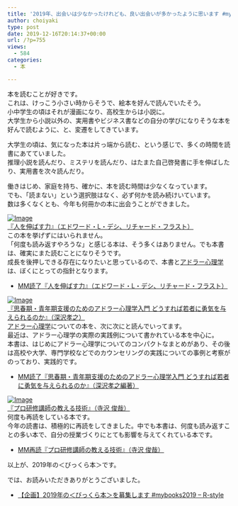 ```yaml
---
title: '2019年、出会いは少なかったけれども、良い出会いが多かったように思います #mybooks2019'
author: choiyaki
type: post
date: 2019-12-16T20:14:37+00:00
url: /?p=755
views:
  - 584
categories:
  - 本

---
```

本を読むことが好きです。  
これは、けっこう小さい時からそうで、絵本を好んで読んでいたそう。  
小中学生の頃はそれが漫画になり、高校生からは小説に。  
大学生から小説以外の、実用書やビジネス書などの自分の学びになりそうな本を好んで読むように、と、変遷をしてきています。

大学生の頃は、気になった本は片っ端から読む、という感じで、多くの時間を読書にあてていました。  
推理小説を読んだり、ミステリを読んだり、はたまた自己啓発書に手を伸ばしたり、実用書を次々読んだり。

働きはじめ、家庭を持ち、確かに、本を読む時間は少なくなっています。  
でも、「読まない」という選択肢はなく、必ず何かを読み続けいています。  
数は多くなくとも、今年も何冊かの本に出会うことができました。

[![Image][1]][2]  
[『人を伸ばす力』（エドワード・L・デシ、リチャード・フラスト）][2]  
この本を挙げずにはいられません。  
「何度も読み返すやろうな」と感じる本は、そう多くはありません。でも本書は、確実にまた読むことになりそうです。  
成長を後押しできる存在になりたいと思っているので、本書と[アドラー心理学][3]は、ぼくにとっての指針となります。

  * [MM読了『人を伸ばす力』（エドワード・L・デシ、リチャード・フラスト）][4]

[![Image][5]][6]  
[『思春期・青年期支援のためのアドラー心理学入門 どうすれば若者に勇気を与えられるのか』（深沢孝之）][6]  
[アドラー心理学][3]についての本を、次に次にと読んでいってます。  
最近は、アドラー心理学の実際の実践例について書かれている本を中心に。  
本書は、はじめにアドラー心理学についてのコンパクトなまとめがあり、その後は高校や大学、専門学校などでのカウンセリングの実践についての事例と考察がのっており、実践的です。

  * <a href="https://scrapbox.io/choiyaki-hondana/MM%E8%AA%AD%E4%BA%86%E3%80%8E%E6%80%9D%E6%98%A5%E6%9C%9F%E3%83%BB%E9%9D%92%E5%B9%B4%E6%9C%9F%E6%94%AF%E6%8F%B4%E3%81%AE%E3%81%9F%E3%82%81%E3%81%AE%E3%82%A2%E3%83%89%E3%83%A9%E3%83%BC%E5%BF%83%E7%90%86%E5%AD%A6%E5%85%A5%E9%96%80_%E3%81%A9%E3%81%86%E3%81%99%E3%82%8C%E3%81%B0%E8%8B%A5%E8%80%85%E3%81%AB%E5%8B%87%E6%B0%97%E3%82%92%E4%B8%8E%E3%81%88%E3%82%89%E3%82%8C%E3%82%8B%E3%81%AE%E3%81%8B%E3%80%8F%EF%BC%88%E6%B7%B1%E6%B2%A2%E5%AD%9D%E4%B9%8B%E7%B7%A8%E8%91%97%EF%BC%89" draggable="false">MM読了『思春期・青年期支援のためのアドラー心理学入門 どうすれば若者に勇気を与えられるのか』（深沢孝之編著）</a>

<a href="http://www.amazon.co.jp/exec/obidos/ASIN/479931064X/choiyaki81-22/ref=nosim" draggable="false"><img src="https://i2.wp.com/images-fe.ssl-images-amazon.com/images/I/31%2Bfsiax9%2BL._SL160_.jpg?w=660&#038;ssl=1" alt="Image" draggable="false" data-recalc-dims="1" /></a>  
<a href="http://www.amazon.co.jp/exec/obidos/ASIN/479931064X/choiyaki81-22/ref=nosim" draggable="false">『プロ研修講師の教える技術』（寺沢 俊哉）</a>  
何度も再読をしている本です。  
今年の読書は、積極的に再読をしてきました。中でも本書は、何度も読み返すことの多い本で、自分の授業づくりにとても影響を与えてくれている本です。

  * <a href="https://scrapbox.io/choiyaki-hondana/MM%E5%86%8D%E8%AA%AD%E3%80%8E%E3%83%97%E3%83%AD%E7%A0%94%E4%BF%AE%E8%AC%9B%E5%B8%AB%E3%81%AE%E6%95%99%E3%81%88%E3%82%8B%E6%8A%80%E8%A1%93%E3%80%8F%EF%BC%88%E5%AF%BA%E6%B2%A2_%E4%BF%8A%E5%93%89%EF%BC%89" draggable="false">MM再読『プロ研修講師の教える技術』（寺沢 俊哉）</a>

以上が、2019年の＜びっくら本＞です。

では、お読みいただきありがとうございました。

  * [【企画】2019年の＜びっくら本＞を募集します #mybooks2019 – R-style][7]

 [1]: https://gyazo.com/296aa5c023bcb80a3d14ff132599b369/thumb/1000
 [2]: https://www.amazon.co.jp/gp/product/4788506793/ref=as_li_tl?ie=UTF8&camp=247&creative=1211&creativeASIN=4788506793&linkCode=as2&tag=choiyaki81-22&linkId=db8c70a130b858daf3daaaaa85332c58
 [3]: https://scrapbox.io/choiyaki-hondana/%E3%82%A2%E3%83%89%E3%83%A9%E3%83%BC%E5%BF%83%E7%90%86%E5%AD%A6
 [4]: https://scrapbox.io/choiyaki-hondana/MM%E8%AA%AD%E4%BA%86%E3%80%8E%E4%BA%BA%E3%82%92%E4%BC%B8%E3%81%B0%E3%81%99%E5%8A%9B%E3%80%8F%EF%BC%88%E3%82%A8%E3%83%89%E3%83%AF%E3%83%BC%E3%83%89%E3%83%BBL%E3%83%BB%E3%83%87%E3%82%B7%E3%80%81%E3%83%AA%E3%83%81%E3%83%A3%E3%83%BC%E3%83%89%E3%83%BB%E3%83%95%E3%83%A9%E3%82%B9%E3%83%88%EF%BC%89
 [5]: https://gyazo.com/b7febc595a719fdf35737da4e1153c7b/thumb/1000
 [6]: https://amzn.to/2QvwnZv
 [7]: https://rashita.net/blog/?p=29782